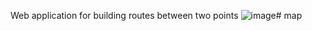 Web application for building routes between two points
![image](https://github.com/Tw1chee2k/map/assets/117592041/865b06e6-3925-4e9a-b828-c26fddb06519)# map
